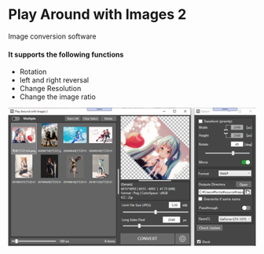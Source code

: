 # Play Around with Images 2
 Image conversion software
 
#### It supports the following functions
- Rotation
- left and right reversal
- Change  Resolution
- Change the image ratio
 
![image](https://raw.githubusercontent.com/falxala/Play-Around-with-Images-2/master/Convert/Resources/Preview2.jpg)
